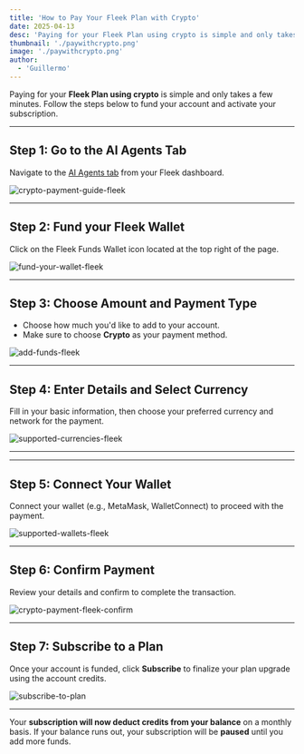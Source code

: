```yaml
---
title: 'How to Pay Your Fleek Plan with Crypto'
date: 2025-04-13
desc: 'Paying for your Fleek Plan using crypto is simple and only takes a few minutes. Follow the steps below to fund your account and activate your subscription."'
thumbnail: './paywithcrypto.png'
image: './paywithcrypto.png'
author:
  - 'Guillermo'
---
```


Paying for your **Fleek Plan using crypto** is simple and only takes a few minutes. Follow the steps below to fund your account and activate your subscription.

---

## Step 1: Go to the AI Agents Tab

Navigate to the [AI Agents tab](https://fleek.xyz/agents/) from your Fleek dashboard.

![crypto-payment-guide-fleek](./CPG-Step-1.png)

---

## Step 2: Fund your Fleek Wallet

Click on the Fleek Funds Wallet icon located at the top right of the page.

![fund-your-wallet-fleek](./CPG-Step-2.png)

---

## Step 3: Choose Amount and Payment Type

- Choose how much you'd like to add to your account.
- Make sure to choose **Crypto** as your payment method.

![add-funds-fleek](./CPG-Step-3.png)

---

## Step 4: Enter Details and Select Currency

Fill in your basic information, then choose your preferred currency and network for the payment.

![supported-currencies-fleek](./CPG-Step-4.png)

---

---

## Step 5: Connect Your Wallet

Connect your wallet (e.g., MetaMask, WalletConnect) to proceed with the payment.

![supported-wallets-fleek](./CPG-Step-5.png)

---

## Step 6: Confirm Payment

Review your details and confirm to complete the transaction.

![crypto-payment-fleek-confirm](./CPG-Step-6.png)

---

## Step 7: Subscribe to a Plan

Once your account is funded, click **Subscribe** to finalize your plan upgrade using the account credits.

![subscribe-to-plan](./CPG-Step-7.png)

---

Your **subscription will now deduct credits from your balance** on a monthly basis.
If your balance runs out, your subscription will be **paused** until you add more funds.

